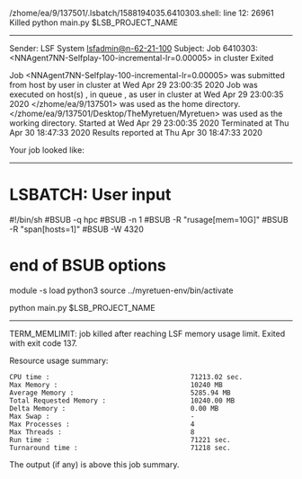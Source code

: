 /zhome/ea/9/137501/.lsbatch/1588194035.6410303.shell: line 12: 26961 Killed                  python main.py $LSB_PROJECT_NAME

------------------------------------------------------------
Sender: LSF System <lsfadmin@n-62-21-100>
Subject: Job 6410303: <NNAgent7NN-Selfplay-100-incremental-lr=0.00005> in cluster <dcc> Exited

Job <NNAgent7NN-Selfplay-100-incremental-lr=0.00005> was submitted from host <n-62-30-6> by user <s183914> in cluster <dcc> at Wed Apr 29 23:00:35 2020
Job was executed on host(s) <n-62-21-100>, in queue <hpc>, as user <s183914> in cluster <dcc> at Wed Apr 29 23:00:35 2020
</zhome/ea/9/137501> was used as the home directory.
</zhome/ea/9/137501/Desktop/TheMyretuen/Myretuen> was used as the working directory.
Started at Wed Apr 29 23:00:35 2020
Terminated at Thu Apr 30 18:47:33 2020
Results reported at Thu Apr 30 18:47:33 2020

Your job looked like:

------------------------------------------------------------
# LSBATCH: User input
#!/bin/sh
#BSUB -q hpc
#BSUB -n 1
#BSUB -R "rusage[mem=10G]"
#BSUB -R "span[hosts=1]"
#BSUB -W 4320
# end of BSUB options

module -s load python3
source ../myretuen-env/bin/activate

python main.py $LSB_PROJECT_NAME


------------------------------------------------------------

TERM_MEMLIMIT: job killed after reaching LSF memory usage limit.
Exited with exit code 137.

Resource usage summary:

    CPU time :                                   71213.02 sec.
    Max Memory :                                 10240 MB
    Average Memory :                             5285.94 MB
    Total Requested Memory :                     10240.00 MB
    Delta Memory :                               0.00 MB
    Max Swap :                                   -
    Max Processes :                              4
    Max Threads :                                8
    Run time :                                   71221 sec.
    Turnaround time :                            71218 sec.

The output (if any) is above this job summary.

